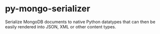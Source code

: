 # py-mongo-serializer
Serialize MongoDB documents to native Python datatypes that can then be easily rendered into JSON, XML or other content types.
